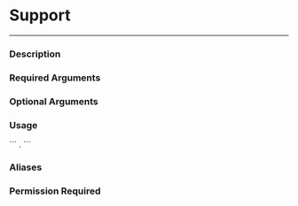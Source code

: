 # Support
---
### Description

### Required Arguments

### Optional Arguments

### Usage
\`\`\`
.
\`\`\`
### Aliases

### Permission Required
